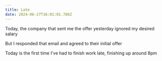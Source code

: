 ```yaml
---
title: Late
date: 2024-06-27T16:01:01.786Z
---
```


Today, the company that sent me the offer yesterday ignored my desired salary

But I responded that email and agreed to their initial offer

Today is the first time I've had to finish work late, finishing up around 8pm
